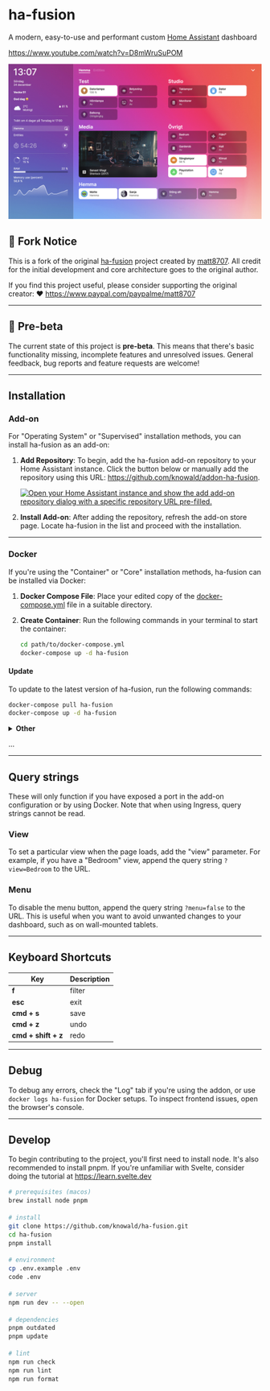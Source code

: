 # ha-fusion

A modern, easy-to-use and performant custom [Home Assistant](https://www.home-assistant.io/) dashboard

<https://www.youtube.com/watch?v=D8mWruSuPOM>

[![preview](/static/preview.png)](https://www.youtube.com/watch?v=D8mWruSuPOM)

## 🍴 Fork Notice

This is a fork of the original [ha-fusion](https://github.com/matt8707/ha-fusion) project created by [matt8707](https://github.com/matt8707). All credit for the initial development and core architecture goes to the original author.

If you find this project useful, please consider supporting the original creator: ❤️ <https://www.paypal.com/paypalme/matt8707>

---

## 📣 Pre-beta

The current state of this project is **pre-beta**. This means that there's basic functionality missing, incomplete features and unresolved issues. General feedback, bug reports and feature requests are welcome!

---

## Installation

### Add-on

For "Operating System" or "Supervised" installation methods, you can install ha-fusion as an add-on:

1. **Add Repository**: To begin, add the ha-fusion add-on repository to your Home Assistant instance. Click the button below or manually add the repository using this URL: <https://github.com/knowald/addon-ha-fusion>.

   [![Open your Home Assistant instance and show the add add-on repository dialog with a specific repository URL pre-filled.](https://my.home-assistant.io/badges/supervisor_add_addon_repository.svg)](https://my.home-assistant.io/redirect/supervisor_add_addon_repository/?repository_url=https%3A%2F%2Fgithub.com%2Fknowald%2Faddon-ha-fusion)

2. **Install Add-on**: After adding the repository, refresh the add-on store page. Locate ha-fusion in the list and proceed with the installation.

---

### Docker

If you're using the "Container" or "Core" installation methods, ha-fusion can be installed via Docker:

1. **Docker Compose File**: Place your edited copy of the [docker-compose.yml](https://github.com/knowald/ha-fusion/blob/main/docker-compose.yml) file in a suitable directory.

2. **Create Container**:
   Run the following commands in your terminal to start the container:

   ```bash
   cd path/to/docker-compose.yml
   docker-compose up -d ha-fusion
   ```

#### Update

To update to the latest version of ha-fusion, run the following commands:

```bash
docker-compose pull ha-fusion
docker-compose up -d ha-fusion
```

<details>
<summary>
   <b>Other</b>
</summary>

Without docker-compose, updating the container involves additional steps. For each update, it's necessary to first stop the current container, remove it, pull the new image, and then execute the docker run command again.

```bash
docker run -d \
  --name ha-fusion \
  --network bridge \
  -p 5050:5050 \
  -v /path/to/ha-fusion:/app/data \
  -e TZ=Europe/Stockholm \
  -e HASS_URL=http://192.168.1.241:8123 \
  --restart always \
  ghcr.io/knowald/ha-fusion
```

#### Kubernetes

If you prefer to use Kubernetes, see [Chart README.md](https://github.com/knowald/ha-fusion/tree/167c320918544416e2f9272e1edad64b7329269a/charts/ha-fusion)

</details>

...

---

## Query strings

These will only function if you have exposed a port in the add-on configuration or by using Docker. Note that when using Ingress, query strings cannot be read.

### View

To set a particular view when the page loads, add the "view" parameter. For example, if you have a "Bedroom" view, append the query string `?view=Bedroom` to the URL.

### Menu

To disable the menu button, append the query string `?menu=false` to the URL. This is useful when you want to avoid unwanted changes to your dashboard, such as on wall-mounted tablets.

---

## Keyboard Shortcuts

| Key                 | Description |
| ------------------- | ----------- |
| **f**               | filter      |
| **esc**             | exit        |
| **cmd + s**         | save        |
| **cmd + z**         | undo        |
| **cmd + shift + z** | redo        |

---

## Debug

To debug any errors, check the "Log" tab if you're using the addon, or use `docker logs ha-fusion` for Docker setups. To inspect frontend issues, open the browser's console.

---

## Develop

To begin contributing to the project, you'll first need to install node. It's also recommended to install pnpm. If you're unfamiliar with Svelte, consider doing the tutorial at <https://learn.svelte.dev>

```bash
# prerequisites (macos)
brew install node pnpm

# install
git clone https://github.com/knowald/ha-fusion.git
cd ha-fusion
pnpm install

# environment
cp .env.example .env
code .env

# server
npm run dev -- --open

# dependencies
pnpm outdated
pnpm update

# lint
npm run check
npm run lint
npm run format
```
